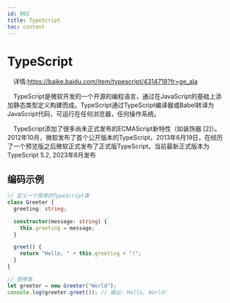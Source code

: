 ```yaml
---
id: 802
title: TypeScript
toc: content
---
```


# TypeScript
&emsp;详情:<https://baike.baidu.com/item/typescript/4314718?fr=ge_ala>  

&emsp;TypeScript是微软开发的一个开源的编程语言，通过在JavaScript的基础上添加静态类型定义构建而成。TypeScript通过TypeScript编译器或Babel转译为JavaScript代码，可运行在任何浏览器，任何操作系统。  

&emsp;TypeScript添加了很多尚未正式发布的ECMAScript新特性（如装饰器 [2]）。2012年10月，微软发布了首个公开版本的TypeScript，2013年6月19日，在经历了一个预览版之后微软正式发布了正式版TypeScript。当前最新正式版本为TypeScript 5.2, 2023年8月发布

## 编码示例
```typescript
// 定义一个简单的TypeScript类
class Greeter {
  greeting: string;

  constructor(message: string) {
    this.greeting = message;
  }

  greet() {
    return "Hello, " + this.greeting + "!";
  }
}

// 使用类
let greeter = new Greeter("World");
console.log(greeter.greet()); // 输出: Hello, World!
```
